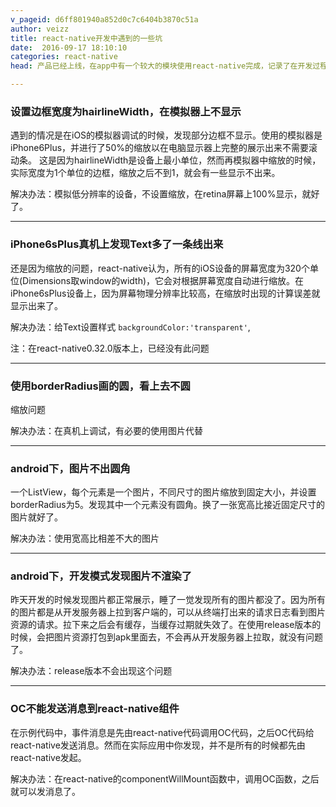 ```yaml
---
v_pageid: d6ff801940a852d0c7c6404b3870c51a
author: veizz
title: react-native开发中遇到的一些坑
date:  2016-09-17 18:10:10
categories: react-native
head: 产品已经上线，在app中有一个较大的模块使用react-native完成，记录了在开发过程中遇到的一些坑及解决办法

---
```


### 设置边框宽度为hairlineWidth，在模拟器上不显示

遇到的情况是在iOS的模拟器调试的时候，发现部分边框不显示。使用的模拟器是iPhone6Plus，并进行了50%的缩放以在电脑显示器上完整的展示出来不需要滚动条。
这是因为hairlineWidth是设备上最小单位，然而再模拟器中缩放的时候，实际宽度为1个单位的边框，缩放之后不到1，就会有一些显示不出来。

解决办法：模拟低分辨率的设备，不设置缩放，在retina屏幕上100%显示，就好了。

- - -

### iPhone6sPlus真机上发现Text多了一条线出来

还是因为缩放的问题，react-native认为，所有的iOS设备的屏幕宽度为320个单位(Dimensions取window的width)，它会对根据屏幕宽度自动进行缩放。在iPhone6sPlus设备上，因为屏幕物理分辨率比较高，在缩放时出现的计算误差就显示出来了。

解决办法：给Text设置样式 `backgroundColor:'transparent'`,

注：在react-native0.32.0版本上，已经没有此问题

- - -

### 使用borderRadius画的圆，看上去不圆

缩放问题

解决办法：在真机上调试，有必要的使用图片代替

- - -

### android下，图片不出圆角

一个ListView，每个元素是一个图片，不同尺寸的图片缩放到固定大小，并设置borderRadius为5。发现其中一个元素没有圆角。换了一张宽高比接近固定尺寸的图片就好了。

解决办法：使用宽高比相差不大的图片

- - -

### android下，开发模式发现图片不渲染了

昨天开发的时候发现图片都正常展示，睡了一觉发现所有的图片都没了。因为所有的图片都是从开发服务器上拉到客户端的，可以从终端打出来的请求日志看到图片资源的请求。拉下来之后会有缓存，当缓存过期就失效了。在使用release版本的时候，会把图片资源打包到apk里面去，不会再从开发服务器上拉取，就没有问题了。

解决办法：release版本不会出现这个问题

- - -

### OC不能发送消息到react-native组件

在示例代码中，事件消息是先由react-native代码调用OC代码，之后OC代码给react-native发送消息。然而在实际应用中你发现，并不是所有的时候都先由react-native发起。

解决办法：在react-native的componentWillMount函数中，调用OC函数，之后就可以发消息了。

